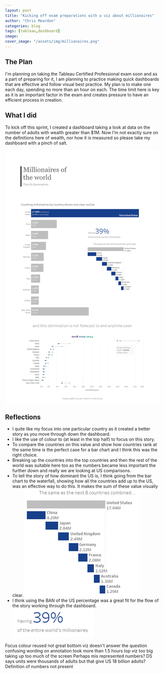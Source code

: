 ```yaml
---
layout: post
title: "Kicking off exam preparations with a viz about millionaires"
author: "Chris Meardon"
categories: blog
tags: [tableau,dashboard]
image: 
cover_image: "/assets/img/millionaires.png"
---
```

## The Plan
I'm planning on taking the Tableau Certified Professional exam soon and as a part of preparing for it, I am planning to practice making quick dashboards that are effective and follow visual best practice. My plan is to make one each day, spending no more than an hour on each. The time limit here is key as it is an important factor in the exam and creates pressure to have an efficient process in creation. 

## What I did
To kick off this sprint, I created a dashboard taking a look at data on the number of adults with wealth greater than $1M. Now I'm not exactly sure on the definitions here of wealth, nor how it is measured so please take my dashboard with a pinch of salt. 

![The dashboard](/assets/img/Millionaires_dash.png "I should probably make this a hyperlink")



## Reflections
* I quite like my focus into one particular country as it created a better story as you move through down the dashboard.
* I like the use of colour to (at least in the top half) to focus on this story.
* To compare the countries on this value and show how countries rank at the same time is the perfect case for a bar chart and I think this was the right choice. 
* Breaking up the countries into the top countries and then the rest of the world was suitable here too as the numbers became less important the further down and really we are looking at US comparisons.
* To tell the story of how dominant the US is, I think going from the bar chart to the waterfall, showing how all the countries add up to the US,  was an effective way to do this. It makes the sum of these value visually clear. 
![waterfall](/assets/img/millionaire_waterfall.png "What is this field again?")
* I think using the BAN of the US percentage was a great fit for the flow of the story working through the dashboard. 
![BAN](/assets/img/millionaire_ban.png )
 


Focus colour reused not great
bottom viz doesn't answer the question
confusing wording on annotation
took more than 1.5 hours
top viz too big taking up too much of the screen
Perhaps mis represented numbers? DS says units were thousands of adults but that give US 18 billion adults?
Definition of numbers not present